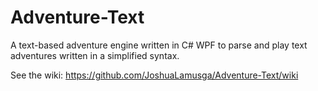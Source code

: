 # Adventure-Text
A text-based adventure engine written in C# WPF to parse and play text adventures written in a simplified syntax.

See the wiki: https://github.com/JoshuaLamusga/Adventure-Text/wiki
